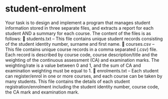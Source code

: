 # student-enrolment
Your task is to design and implement a program that manages student information stored in three separate files, and extracts a report for each student AND a summary for each course. The content of the files is as follows:  students.txt – This file contains unique student records consisting of the student identity number, surname and first name.  courses.csv – This file contains unique course records in a comma separated (.csv) file. Each record is described by course code, course description/title and the weighting of the continuous assessment (CA) and examination marks. The weighting/rate is a value between 0 and 1, and the sum of CA and examination weighting must be equal to 1.  enrolments.txt – Each student can register/enrol in one or more courses, and each course can be taken by many students. This file contains the details of each student registration/enrolment including the student identity number, course code, the CA mark and examination mark.
